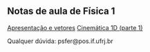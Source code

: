 ## Notas de aula de Física 1
<a href="pdf/apresentacao_e_vetores.pdf" target="_blank">Apresentação e vetores</a>
<a href="pdf/cinematica_1D_1.pdf" target="_blank">Cinemática 1D (parte 1)</a>

<div id="footer">Qualquer dúvida: psfer@pos.if.ufrj.br</div>
